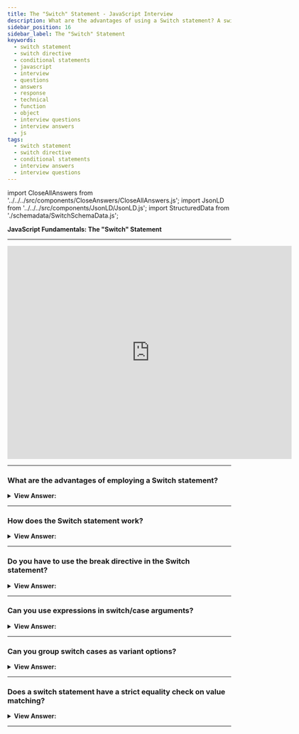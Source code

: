 ```yaml
---
title: The "Switch" Statement - JavaScript Interview
description: What are the advantages of using a Switch statement? A switch statement can replace multiple if checks, it is more descriptive, and easier to read. 
sidebar_position: 16
sidebar_label: The "Switch" Statement
keywords:
  - switch statement
  - switch directive
  - conditional statements
  - javascript
  - interview
  - questions
  - answers
  - response
  - technical
  - function
  - object
  - interview questions
  - interview answers
  - js
tags:
  - switch statement
  - switch directive
  - conditional statements
  - interview answers
  - interview questions
---
```


import CloseAllAnswers from '../../../src/components/CloseAnswers/CloseAllAnswers.js';
import JsonLD from '../../../src/components/JsonLD/JsonLD.js';
import StructuredData from './schemadata/SwitchSchemaData.js';

<JsonLD data={StructuredData} />

<head>
  <title>The Switch Statement | JavaScript Frontend Phone Interview</title>
</head>

**JavaScript Fundamentals: The "Switch" Statement**

---

<div class='videoWrapper'>
<iframe
    width="640"
    height="480"
    src="https://www.youtube.com/embed/Sxjy2d7Ldck"
    frameborder="0"
    allow="autoplay; encrypted-media"
    allowfullscreen
>
</iframe>
</div>

---

<CloseAllAnswers />

### What are the advantages of employing a Switch statement?

<details>
  <summary><strong>View Answer:</strong></summary>
  <div>
  <div><strong>Interview Response:</strong> A switch statement can replace multiple checks, and it is more descriptive and easier to read.</div><br />
  <div><strong>Technical Response:</strong> A switch statement can replace multiple checks, and it gives a more descriptive way to compare a value with multiple variants and is easier to read.<br />
  </div><br />
  <div><strong className="codeExample">Code Example:</strong> The SWITCH Statement<br /><br />

  <div></div>

```js
let x = 0;
switch (x) {
  case 0:
    text = 'Off';
    break;
  case 1:
    text = 'On';
    break;
  default:
    text = 'No value found';
}
```

  </div>
  </div>
</details>

---

### How does the Switch statement work?

<details>
  <summary><strong>View Answer:</strong></summary>
  <div>
  <div><strong>Interview Response:</strong> The switch statement works by checking the initial value against the case values. If the initial value equals one of the case values, it stops. A default value gets used if the case does not equal one of the case values.
</div><br />
  <div><strong className="codeExample">Code Example:</strong> Syntax<br /><br />

  <div></div>

```js
let x = 'value2';

switch(x) {
  case 'value1':  // if (x === 'value1')
    ...
    [break]

  case 'value2':  // if (x === 'value2')
    ...
    [break]

  default:
    ...
    [break]
}
```

  </div>
  </div>
</details>

---

### Do you have to use the break directive in the Switch statement?

<details>
  <summary><strong>View Answer:</strong></summary>
  <div>
  <div><strong>Interview Response:</strong> No, but we should proceed with caution because the execution continues to the proceeding cases without any checks. We should use the break statement according to the specification.
</div><br />
  <div><strong className="codeExample">Code Example:</strong> An example without break<br /><br />

  <div></div>

```js
let a = 2 + 2;

switch (a) {
  case 3:
    alert('Too small');
  case 4:
    alert('Exactly!');
  case 5:
    alert('Too big');
  default:
    alert("I don't know such values");
}

// Output:
// 'Exactly'
// 'Too Big'
// 'I don't know such values'
```

  </div>
  </div>
</details>

---

### Can you use expressions in switch/case arguments?

<details>
  <summary><strong>View Answer:</strong></summary>
  <div>
  <div><strong>Interview Response:</strong> Yes, both switch and case allow arbitrary expressions.
</div><br />
  <div><strong className="codeExample">Code Example:</strong><br /><br />

  <div></div>

```js
let a = '1';
let b = 0;

switch (+a) {
  case b + 1:
    console.log('this runs, because +a is 1, exactly equals b+1');
    break;
  default:
    console.log("this doesn't run");
}
// Output: this runs, because +a is 1, exactly equals b+1

//////////////////////////////////////

let a = 10;
let b = 0;

switch (a * 10) {
  case 100:
    console.log('this runs, because +a is 1, exactly equals b+1');
    break;
  default:
    console.log("this doesn't run");
}
// Output: this runs, because a * 10 = 100
```

  </div>
  </div>
</details>

---

### Can you group switch cases as variant options?

<details>
  <summary><strong>View Answer:</strong></summary>
  <div>
  <div><strong>Interview Response:</strong> We can group case variants into aggregated groups supplying them with a  return value. A break statement should follow all case groups to ensure proper behavior and favorable outcomes.
</div><br />
  <div><strong className="codeExample">Code Example:</strong> For instance, suppose we want the identical code to run for cases 3 and 5.<br /><br />

  <div></div>

```js
let a = 3;

switch (a) {
  case 4:
    alert('Right!');
    break;

  case 3: // (*) grouped two cases
  case 5:
    alert('Wrong!');
    alert("Why don't you take a math class?");
    break;

  default:
    alert('The result is strange. Really.');
}
```

  </div>
  </div>
</details>

---

### Does a switch statement have a strict equality check on value matching?

<details>
  <summary><strong>View Answer:</strong></summary>
  <div>
  <div><strong>Interview Response:</strong> Yes, the values must be of the same data type to match. The case value that does not, does not execute.
</div><br />
  <div><strong className="codeExample">Code Example:</strong><br /><br />

  <div></div>

```js
let arg = prompt('Enter a value?');
switch (arg) {
  case '0':
  case '1':
    alert('One or zero');
    break;

  case '2':
    alert('Two');
    break;

  case 3:
    alert('Never executes!');
    break;
  default:
    alert('An unknown value');
}
```

  </div>
  </div>
</details>

---
